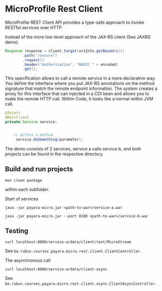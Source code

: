 # MicroProfile Rest Client

MicroProfile REST Client API provides a type-safe approach to invoke RESTful services over HTTP.

Instead of the more low-level approach of the JAX-RS client (See JAXRS demo)

```Java
Response response = client.target(uriInfo.getBaseUri())
        .path("/secure")
        .request()
        .header("Authorization", "BASIC " + encoded)
        .get();
```

This specification allows to call a remote service in a more declarative way.  You define the interface where you put JAX-RS annotations on the method signature that match the remote endpoint information.
The system creates a proxy for this interface that can injected in a CDI bean and allows you to make the remote HTTP call. Within Code, it looks like a normal within JVM call.

```Java
@Inject
@RestClient
private Service service;


    // Within a method
     service.doSomething(parameter);

```


The demo consists of 2 services, service a calls service b, and both projects can be found in the respective directory.

## Build and run projects

```Shell
mvn clean package
```

within each subfolder.

Start of services

```Shell
java -jar payara-micro.jar <path-to-war>/service-a.war

java -jar payara-micro.jar --port 8180 <path-to-war>/service-b.war
```

## Testing

```Shell
curl localhost:8080/service-a/data/client/test/MicroStream
```

See `be.rubus.courses.payara.micro.rest.client.ClientController`.

The asynchronous call

```Shell
curl localhost:8080/service-a/data/client-async
```

See `be.rubus.courses.payara.micro.rest.client.async.ClientAsyncController`.
